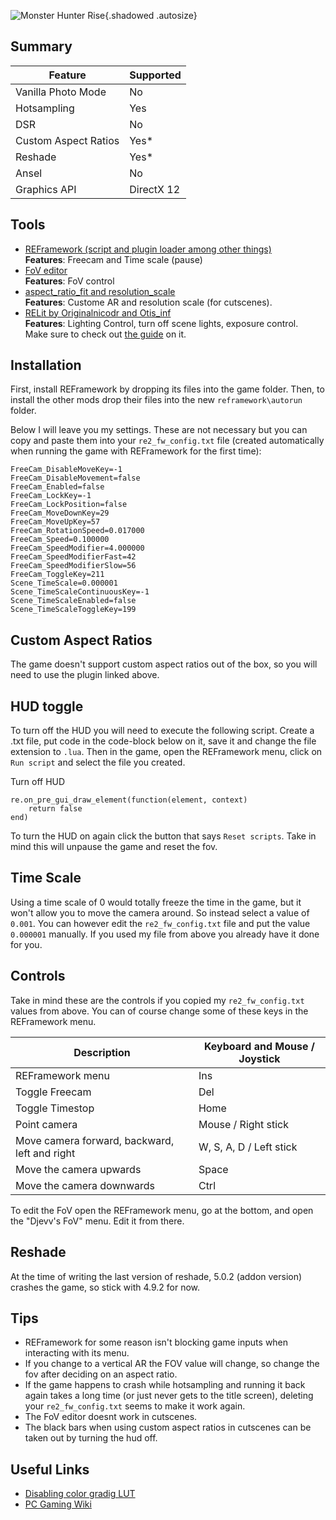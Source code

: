 ![Monster Hunter Rise](Images\mhrise.png "Shot by Originalnicodr"){.shadowed .autosize}
 
## Summary
 
Feature | Supported
--|--
Vanilla Photo Mode | No
Hotsampling | Yes
DSR | No
Custom Aspect Ratios | Yes*
Reshade | Yes*
Ansel | No
Graphics API | DirectX 12
 
## Tools
 
* [REFramework (script and plugin loader among other things)](https://github.com/praydog/REFramework)  
**Features**: Freecam and Time scale (pause)
* [FoV editor](https://www.nexusmods.com/monsterhunterrise/mods/84)  
**Features**: FoV control
* [aspect_ratio_fit and resolution_scale](https://www.nexusmods.com/monsterhunterrise/mods/40)  
**Features**: Custome AR and resolution scale (for cutscenes).
* [RELit by Originalnicodr and Otis_inf](https://github.com/originalnicodr/RELit)  
**Features**: Lighting Control, turn off scene lights, exposure control.  
Make sure to check out [the guide](https://framedsc.com/GeneralGuides/relit.htm) on it.

## Installation
First, install REFramework by dropping its files into the game folder. Then, to install the other mods drop their files into the new `reframework\autorun` folder.

Below I will leave you my settings. These are not necessary but you can copy and paste them into your `re2_fw_config.txt` file (created automatically when running the game with REFramework for the first time):

```
FreeCam_DisableMoveKey=-1
FreeCam_DisableMovement=false
FreeCam_Enabled=false
FreeCam_LockKey=-1
FreeCam_LockPosition=false
FreeCam_MoveDownKey=29
FreeCam_MoveUpKey=57
FreeCam_RotationSpeed=0.017000
FreeCam_Speed=0.100000
FreeCam_SpeedModifier=4.000000
FreeCam_SpeedModifierFast=42
FreeCam_SpeedModifierSlow=56
FreeCam_ToggleKey=211
Scene_TimeScale=0.000001
Scene_TimeScaleContinuousKey=-1
Scene_TimeScaleEnabled=false
Scene_TimeScaleToggleKey=199
```

## Custom Aspect Ratios

The game doesn't support custom aspect ratios out of the box, so you will need to use the plugin linked above.

## HUD toggle
To turn off the HUD you will need to execute the following script. Create a .txt file, put code in the code-block below on it, save it and change the file extension to `.lua`. Then in the game, open the REFramework menu, click on `Run script` and select the file you created.

Turn off HUD
```
re.on_pre_gui_draw_element(function(element, context)
    return false
end)
```

To turn the HUD on again click the button that says `Reset scripts`. Take in mind this will unpause the game and reset the fov.

## Time Scale
Using a time scale of 0 would totally freeze the time in the game, but it won't allow you to move the camera around. So instead select a value of `0.001`. You can however edit the `re2_fw_config.txt` file and put the value `0.000001` manually. If you used my file from above you already have it done for you.

## Controls

Take in mind these are the controls if you copied my `re2_fw_config.txt` values from above. You can of course change some of these keys in the REFramework menu.

Description | Keyboard and Mouse / Joystick
--|--
REFramework menu | Ins
Toggle Freecam | Del
Toggle Timestop | Home
Point camera | Mouse / Right stick
Move camera forward, backward, left and right | W, S, A, D / Left stick
Move the camera upwards | Space
Move the camera downwards | Ctrl

To edit the FoV open the REFramework menu, go at the bottom, and open the "Djevv's FoV" menu. Edit it from there.

## Reshade
At the time of writing the last version of reshade, 5.0.2 (addon version) crashes the game, so stick with 4.9.2 for now.

## Tips
- REFramework for some reason isn't blocking game inputs when interacting with its menu.
- If you change to a vertical AR the FOV value will change, so change the fov after deciding on an aspect ratio.
- If the game happens to crash while hotsampling and running it back again takes a long time (or just never gets to the title screen), deleting your `re2_fw_config.txt` seems to make it work again.
- The FoV editor doesnt work in cutscenes.
- The black bars when using custom aspect ratios in cutscenes can be taken out by turning the hud off.

## Useful Links

* [Disabling color gradig LUT](https://www.nexusmods.com/monsterhunterrise/mods/31)
* [PC Gaming Wiki](https://www.pcgamingwiki.com/wiki/Bulletstorm:_Full_Clip_Edition)
